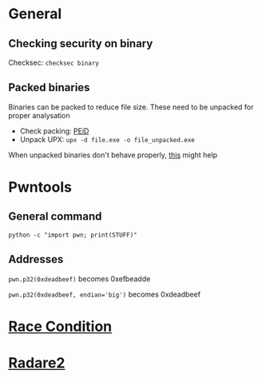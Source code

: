 # General
## Checking security on binary
Checksec: `checksec binary`

## Packed binaries
Binaries can be packed to reduce file size. These need to be unpacked for proper analysation
- Check packing: [PEiD](https://www.softpedia.com/get/Programming/Packers-Crypters-Protectors/PEiD-updated.shtml)
- Unpack UPX: `upx -d file.exe -o file_unpacked.exe`

When unpacked binaries don't behave properly, [this](https://www.sans.org/blog/dealing-with-aslr-when-analyzing-malware-on-windows-8-1/) might help

# Pwntools
## General command
`python -c "import pwn; print(STUFF)"`
## Addresses
`pwn.p32(0xdeadbeef)` becomes 0xefbeadde

`pwn.p32(0xdeadbeef, endian='big')` becomes 0xdeadbeef

# [Race Condition](https://github.com/PinkDraconian/InfoSecCheatSheets/blob/master/binary/race%20condition.md)
# [Radare2](https://github.com/PinkDraconian/InfoSecCheatSheets/blob/master/binary/radare2.md)
